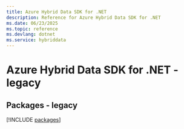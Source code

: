 ```yaml
---
title: Azure Hybrid Data SDK for .NET
description: Reference for Azure Hybrid Data SDK for .NET
ms.date: 06/23/2025
ms.topic: reference
ms.devlang: dotnet
ms.service: hybriddata
---
```

# Azure Hybrid Data SDK for .NET - legacy
## Packages - legacy
[!INCLUDE [packages](hybrid-data-index.md)]